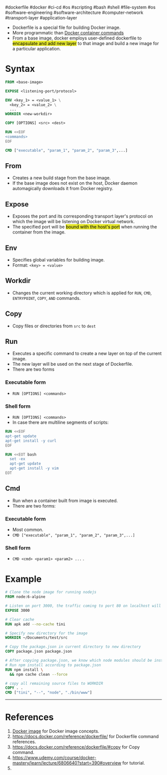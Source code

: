 #dockerfile #docker #ci-cd #os #scripting #bash #shell #file-system #os #software-engineering #software-architecture #computer-network #transport-layer #application-layer 

- Dockerfile is a special file for building Docker image.
- More programmatic than [Docker container commands](Docker%20container%20commands.md)
- From a base image, docker employs user-defined dockerfile to <mark style="background: #e4e62d;">encapsulate and add new layer</mark> to that image and build a new image for a particular application.
# Syntax
```Dockerfile
FROM <base-image>

EXPOSE <listening-port/protocol>

ENV <key_1> = <value_1> \
  <key_2> = <value_2> \
  ...
WORKDIR <new-workdir>

COPY [OPTIONS] <src> <dest>

RUN <<EOF
<commands>
EOF

CMD ["executable", "param_1", "param_2", "param_3",...]

```

## From
- Creates a new build stage from the base image.
- If the base image does not exist on the host, Docker daemon automagically downloads it from Docker registry.
## Expose
- Exposes the port and its corresponding transport layer's protocol on which the image will be listening on Docker virtual network.
- The specified port will be <mark style="background: #e4e62d;">bound with the host's port</mark> when running the container from the image.
## Env
- Specifies global variables for building image.
- Format: `<key> = <value>`
## Workdir
- Changes the current working directory which is applied for `RUN`, `CMD`, `ENTRYPOINT`, `COPY`, `AND` commands.
## Copy
- Copy files or directories from `src` to `dest`
## Run
- Executes a specific command to create a new layer on top of the current image.
- The new layer will be used on the next stage of Dockerfile.
- There are two forms
### Executable form
- `RUN [OPTIONS] <commands>`
### Shell form
- `RUN [OPTIONS] <commands>`
- In case there are multiline segments of scripts:
```Dockerfile
RUN <<EOF
apt-get update
apt-get install -y curl
EOF
```

```Dockerfile
RUN <<EOT bash
  set -ex
  apt-get update
  apt-get install -y vim
EOT
```
## Cmd
- Run when a container built from image is executed.
- There are two forms:
### Executable form
- Most common.
- `CMD ["executable", "param_1", "param_2", "param_3",...]`
### Shell form
- `CMD <cmd> <param1> <param2> ...` .
# Example
```Dockerfile
# Clone the node image for running nodejs
FROM node:6-alpine

# Listen on port 3000, the traffic coming to port 80 on localhost will be routed to this container port
EXPOSE 3000

# Clear cache
RUN apk add --no-cache tini

# Specify new directory for the image
WORKDIR ~/Documents/test/src

# Copy the package.json in current directory to new directory
COPY package.json package.json

# After copying package.json, we know which node modules should be installed
# Run npm install according to package.json
RUN npm install \
  && npm cache clean --force

# copy all remaining source files to WORKDIR
COPY . .
CMD ["tini", "--", "node", "./bin/www"]

```

---
# References
1. [Docker image](Docker%20image.md) for Docker image concepts.
2. https://docs.docker.com/reference/dockerfile/ for Dockerfile command references.
3. https://docs.docker.com/reference/dockerfile/#copy for Copy command.
4. https://www.udemy.com/course/docker-mastery/learn/lecture/6806640?start=390#overview for tutorial.
5. 